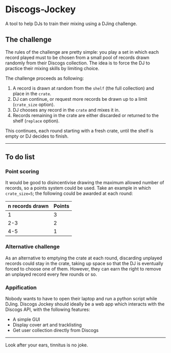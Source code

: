 # Discogs-Jockey
A tool to help DJs to train their mixing using a DJing challenge. 

## The challenge ##

The rules of the challenge are pretty simple: you play a set in which each record played must to be chosen from a small pool of records drawn randomly from their Discogs collection. The idea is to force the DJ to practice their mixing skills by limiting choice.

The challenge proceeds as following:

1. A record is drawn at random from the `shelf` (the full collection) and place in the `crate`.
2. DJ can continue, or request more records be drawn up to a limit (`crate_size` option).
3. DJ chooses any record in the `crate` and mixes it in.
4. Records remaining in the crate are either discarded or returned to the shelf (`replace` option).

This continues, each round starting with a fresh crate, until the shelf is empty or DJ decides to finish.
____
## To do list

### Point scoring
It would be good to disincentivise drawing the maximum allowed number of records, so a points system could be used. Take an example in which `crate_size=5`; the following could be awarded at each round:

| n records drawn | Points |
|-----------------|--------|
|       1         |   3    |
|      2-3        |   2    |
|      4-5        |   1    |

### Alternative challenge
As an alternative to emptying the crate at each round, discarding unplayed records could stay in the crate, taking up space so that the DJ is eventually forced to choose one of them. However, they can earn the right to remove an unplayed record every few rounds or so.

### Appification
Nobody wants to have to open their laptop and run a python script while DJing. Discogs Jockey should ideally be a web app which interacts with the Discogs API, with the following features:
- A simple GUI
- Display cover art and tracklisting
- Get user collection directly from Discogs

___
Look after your ears, tinnitus is no joke.

